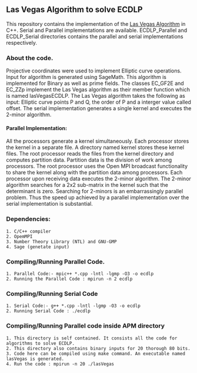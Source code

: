 ## Las Vegas Algorithm to solve ECDLP

This repository contains the implementation of the [Las Vegas Algorithm](http://issc.unipune.ac.in/attachments/lasVegas.pdf) in C++. Serial and Parallel implementations are available.
ECDLP_Parallel and ECDLP_Serial directories contains the parallel and serial implementations respectively.

### About the code.
Projective coordinates were used to implement Elliptic curve operations. Input for algorithm
is generated using SageMath. This algorithm is implemented for Binary as well as prime fields. 
The classes EC_GF2E and EC_ZZp implement the Las Vegas algorithm as their member function  which is named lasVegasECDLP.
The Las Vegas algorithm takes the following as input: Elliptic curve points P and Q, 
the order of P and a interger value called offset.
The serial implementation generates a single kernel and executes the 2-minor algorithm.


#### Parallel Implementation:
All the processors generate a kernel simultaneously. Each processor stores the kernel in a 
separate file. A directory named kernel stores these kernel files. The root processor reads the files 
from the kernel directory and computes partition data.
Partition data is the division of work among processors.
The root processor uses the Open MPI broadcast functionality to share the kernel along with the partition data among processors. 
Each processor upon receiving data executes the 2-minor algorithm.
The 2-minor algorithm searches for a 2x2 sub-matrix in the kernel such that the determinant is zero.
Searching for 2-minors is an embarrassingly parallel problem. 
Thus the speed up achieved by a parallel implementation over the serial implementation is substantial.


### Dependencies:
	1. C/C++ compiler
	2. OpemMPI
	3. Number Theory Library (NTL) and GNU-GMP
	4. Sage (genetate input)

### Compiling/Running Parallel Code.
	1. Parallel Code:- mpic++ *.cpp -lntl -lgmp -O3 -o ecdlp
	2. Running the Parallel Code : mpirun -n 2 ecdlp

### Compiling/Running Serial Code
	1. Serial Code:- g++ *.cpp -lntl -lgmp -O3 -o ecdlp
	2. Running Serial Code : ./ecdlp

### Compiling/Running Parallel code inside APM directory
	1. This directory is self contained. It consists all the code for algorithms to solve ECDLP.
	2. This directory also contains binary inputs for 20 thorough 80 bits. 
	3. Code here can be compiled using make command. An executable named lasVegas is generated.
	4. Run the code : mpirun -n 20 ./lasVegas